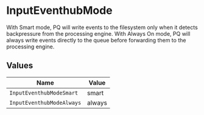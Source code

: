 # InputEventhubMode

With Smart mode, PQ will write events to the filesystem only when it detects backpressure from the processing engine. With Always On mode, PQ will always write events directly to the queue before forwarding them to the processing engine.


## Values

| Name                      | Value                     |
| ------------------------- | ------------------------- |
| `InputEventhubModeSmart`  | smart                     |
| `InputEventhubModeAlways` | always                    |